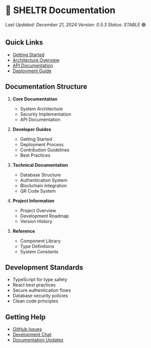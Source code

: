 # 🚀 SHELTR Documentation
*Last Updated: December 21, 2024*
*Version: 0.5.3*
*Status: STABLE* 🟢

## Quick Links
- [Getting Started](../guides/getting-started.md)
- [Architecture Overview](./architecture.md)
- [API Documentation](./api.md)
- [Deployment Guide](../guides/deployment.md)

## Documentation Structure
1. **Core Documentation**
   - System Architecture
   - Security Implementation
   - API Documentation

2. **Developer Guides**
   - Getting Started
   - Deployment Process
   - Contribution Guidelines
   - Best Practices

3. **Technical Documentation**
   - Database Structure
   - Authentication System
   - Blockchain Integration
   - QR Code System

4. **Project Information**
   - Project Overview
   - Development Roadmap
   - Version History

5. **Reference**
   - Component Library
   - Type Definitions
   - System Constants

## Development Standards
- TypeScript for type safety
- React best practices
- Secure authentication flows
- Database security policies
- Clean code principles

## Getting Help
- [GitHub Issues](https://github.com/username/sheltr/issues)
- [Development Chat](https://discord.gg/sheltr)
- [Documentation Updates](../archives/README.md) 